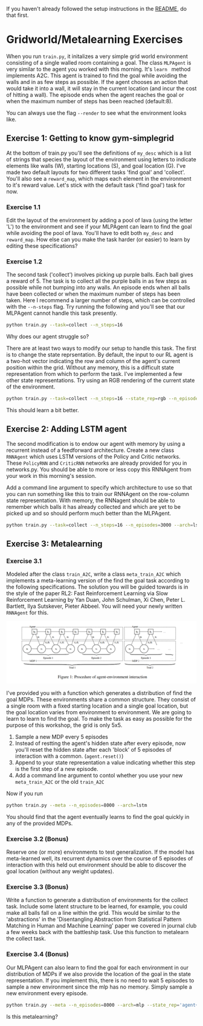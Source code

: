If you haven't already followed the setup instructions in the [README](README.md), do that first.

# Gridworld/Metalearning Exercises
When you run `train.py`, it initalizes a very simple grid world environment consisting of a single walled room containing a goal. The class `MLPAgent` is very similar to the agent you worked with this morning. It's `learn ` method implements A2C. This agent is trained to find the goal while avoiding the walls and in as few steps as possible. If the agent chooses an action that would take it into a wall, it will stay in the current location (and incur the cost of hitting a wall). The episode ends when the agent reaches the goal or when the maximum number of steps has been reached (default:8).

You can always use the flag `--render` to see what the environment looks like. 

## Exercise 1: Getting to know gym-simplegrid
At the bottom of train.py you'll see the definitions of `my_desc` which is a list of strings that species the layout of the environment using letters to indicate elements like walls (W), starting locations (S), and goal location (G). I've made two default layouts for two different tasks 'find goal' and 'collect'. You'll also see a `reward_map`, which maps each element in the environment to it's reward value. Let's stick with the default task ('find goal') task for now.

### Exercise 1.1 
Edit the layout of the environment by adding a pool of lava (using the letter 'L') to the environment and see if your MLPAgent can learn to find the goal while avoiding the pool of lava. You'll have to edit both `my_desc` and `reward_map`. How else can you make the task harder (or easier) to learn by editing these specifications? 

### Exercise 1.2
The second task ('collect') involves picking up purple balls. Each ball gives a reward of 5. The task is to collect all the purple balls in as few steps as possible while not bumping into any walls. An episode ends when all balls have been collected or when the maximum number of steps has been taken. Here I recommend a larger number of steps, which can be controlled with the `--n-steps` flag. Try running the following and you'll see that our MLPAgent cannot handle this task presently.
```bash
python train.py --task=collect --n_steps=16 
```
Why does our agent struggle so? 

There are at least two ways to modify our setup to handle this task. The first is to change the state reprsentation. By default, the input to our RL agent is a two-hot vector indicating the row and column of the agent's current position within the grid. Without any memory, this is a difficult state representation from which to perform the task. I've implemented a few other state representations. Try using an RGB rendering of the current state of the environment.
```bash
python train.py --task=collect --n_steps=16 --state_rep=rgb --n_episodes=3000
```
This should learn a bit better.

## Exercise 2: Adding LSTM agent
The second modification is to endow our agent with memory by using a recurrent instead of a feedforward architecture. Create a new class `RNNAgent` which uses LSTM versions of the Policy and Critic networks. These `PolicyRNN` and `CriticRNN` networks are already provided for you in networks.py. You should be able to more or less copy this RNNAgent from your work in this morning's session. 

Add a command line argument to specify which architecture to use so that you can run something like this to train our RNNAgent on the row-column state representation. With memory, the RNNagent should be able to remember which balls it has already collected and which are yet to be picked up and so should perform much better than the MLPAgent.
```bash
python train.py --task=collect --n_steps=16 --n_episodes=3000 --arch=lstm
```

## Exercise 3: Metalearning
### Exercise 3.1
Modeled after the class `train_A2C`, write a class `meta_train_A2C` which implements a meta-learning version of the find the goal task according to the following specifications. The solution you will be guided towards is in the style of the paper RL2: Fast Reinforcement Learning via Slow Reinforcement Learning by Yan Duan, John Schulman, Xi Chen, Peter L. Bartlett, Ilya Sutskever, Pieter Abbeel. You will need your newly written `RNNAgent` for this.

![](img/image.png)

I've provided you with a function which generates a distribution of find the goal MDPs. These environments share a common structure. They consist of a single room with a fixed starting location and a single goal location, but the goal location varies from environment to environment. We are going to learn to learn to find the goal. To make the task as easy as possible for the purpose of this workshop, the grid is only 5x5.

1. Sample a new MDP every 5 episodes
2. Instead of restting the agent's hidden state after every episode, now you'll reset the hidden state after each 'block' of 5 episodes of interaction with a common. (`agent.reset()`)
3. Append to your state representation a value indicating whether this step is the first step of a new episode.
4. Add a command line argument to contol whether you use your new `meta_train_A2C` or the old `train_A2C`

Now if you run 
```bash
python train.py --meta --n_episodes=8000 --arch=lstm
```
You should find that the agent eventually learns to find the goal quickly in any of the provided MDPs.

### Exercise 3.2 (Bonus)
Reserve one (or more) environments to test generalization. If the model has meta-learned well, its recurrent dynamics over the course of 5 episodes of interaction with this held out environment should be able to discover the goal location (without any weight updates).

### Exercise 3.3 (Bonus)
Write a function to generate a distribution of environments for the collect task. Include some latent structure to be learned, for example, you could make all balls fall on a line within the grid. This would be similar to the 'abstractions' in the 'Disentangling Abstraction from Statistical Pattern Matching in Human and Machine Learning' paper we covered in journal club a few weeks back with the battleship task. Use this function to metalearn the collect task.

### Exercise 3.4 (Bonus)
Our MLPAgent can also learn to find the goal for each environment in our distribution of MDPs if we also provide the location of the goal in the state representation. If you implement this, there is no need to wait 5 episodes to sample a new environment since the mlp has no memory. Simply sample a new environment every episode.
```bash
python train.py --meta --n_episodes=8000 --arch=mlp --state_rep='agent+goal row-col' 
```
Is this metalearning?

<!-- ### Exercise 3.3
Plot  -->

# 